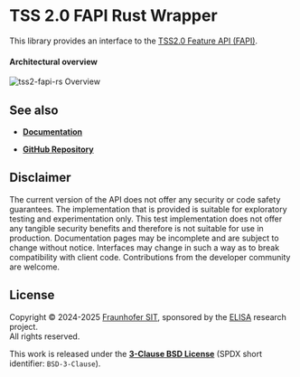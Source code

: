 # TSS 2.0 FAPI Rust Wrapper

This library provides an interface to the [TSS2.0 Feature API (FAPI)](https://tpm2-tss.readthedocs.io/en/latest/group__fapi.html).

#### Architectural overview

![tss2-fapi-rs Overview](https://raw.githubusercontent.com/tpm2-software/rust-tss-fapi/main/docs/images/tss2-fapi-rs-overview.small.png)

## See also

* [**Documentation**](https://tpm2-software.github.io/rust-tss-fapi/tss2_fapi_rs/)

* [**GitHub Repository**](https://github.com/tpm2-software/rust-tss-fapi/)

## Disclaimer

The current version of the API does not offer any security or code safety guarantees. The implementation that is provided is suitable for exploratory testing and experimentation only. This test implementation does not offer any tangible security benefits and therefore is not suitable for use in production. Documentation pages may be incomplete and are subject to change without notice. Interfaces may change in such a way as to break compatibility with client code. Contributions from the developer community are welcome.

## License

Copyright &copy; 2024-2025 [Fraunhofer SIT](https://www.sit.fraunhofer.de/en/offers/projekte/elisa/), sponsored by the [ELISA](https://novomotive.de/#module-jltabs-143-particle) research project.  
All rights reserved.

This work is released under the [**3-Clause BSD License**](https://opensource.org/license/bsd-3-clause) (SPDX short identifier: `BSD-3-Clause`).
